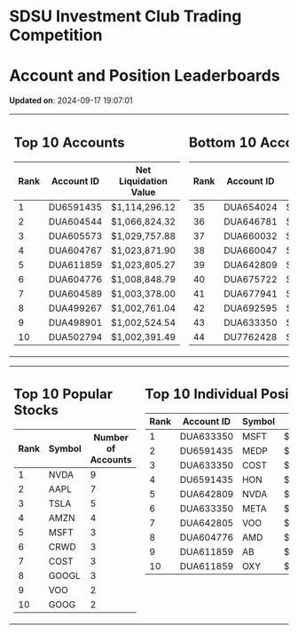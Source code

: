 # SDSU Investment Club Trading Competition 
 # Account and Position Leaderboards

**Updated on**: 2024-09-17 19:07:01

<table><tr><td valign="top">

## Top 10 Accounts
| Rank | Account ID | Net Liquidation Value |
|------|------------|-----------------------|
| 1 | DU6591435 | $1,114,296.12 |
| 2 | DUA604544 | $1,066,824.32 |
| 3 | DUA605573 | $1,029,757.88 |
| 4 | DUA604767 | $1,023,871.90 |
| 5 | DUA611859 | $1,023,805.27 |
| 6 | DUA604776 | $1,008,848.79 |
| 7 | DUA604589 | $1,003,378.00 |
| 8 | DUA499267 | $1,002,761.04 |
| 9 | DUA498901 | $1,002,524.54 |
| 10 | DUA502794 | $1,002,391.49 |

</td><td valign="top">

## Bottom 10 Accounts
| Rank | Account ID | Net Liquidation Value |
|------|------------|-----------------------|
| 35 | DUA654024 | $1,000,664.15 |
| 36 | DUA646781 | $1,000,664.15 |
| 37 | DUA660032 | $1,000,531.32 |
| 38 | DUA660047 | $1,000,531.32 |
| 39 | DUA642809 | $1,000,238.14 |
| 40 | DUA675722 | $1,000,000.00 |
| 41 | DUA677941 | $1,000,000.00 |
| 42 | DUA692595 | $1,000,000.00 |
| 43 | DUA633350 | $998,895.54 |
| 44 | DU7762428 | $988,990.21 |

</td></tr></table>

<table><tr><td valign="top">

## Top 10 Popular Stocks
| Rank | Symbol | Number of Accounts |
|------|--------|--------------------|
| 1 | NVDA | 9 |
| 2 | AAPL | 7 |
| 3 | TSLA | 5 |
| 4 | AMZN | 4 |
| 5 | MSFT | 3 |
| 6 | CRWD | 3 |
| 7 | COST | 3 |
| 8 | GOOGL | 3 |
| 9 | VOO | 2 |
| 10 | GOOG | 2 |

</td><td valign="top">

## Top 10 Individual Positions
| Rank | Account ID | Symbol | Cost | Total Value |
|------|------------|--------|-----------|-------------|
| 1 | DUA633350 | MSFT | $131,450.02 | $131,450.02 |
| 2 | DU6591435 | MEDP | $95,831.10 | $95,831.10 |
| 3 | DUA633350 | COST | $90,531.01 | $90,531.01 |
| 4 | DU6591435 | HON | $80,234.00 | $80,234.00 |
| 5 | DUA642809 | NVDA | $59,176.53 | $59,176.53 |
| 6 | DUA633350 | META | $53,514.01 | $53,514.01 |
| 7 | DUA642805 | VOO | $51,070.01 | $51,070.01 |
| 8 | DUA604776 | AMD | $50,629.52 | $50,629.52 |
| 9 | DUA611859 | AB | $50,007.43 | $50,007.43 |
| 10 | DUA611859 | OXY | $50,004.98 | $50,004.98 |

</td></tr></table>
